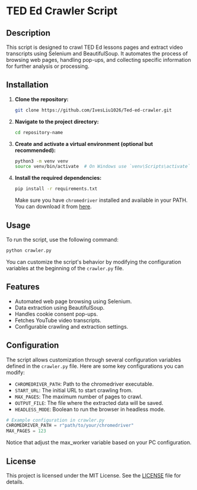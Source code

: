 
# TED Ed Crawler Script

## Description

This script is designed to crawl TED Ed lessons pages and extract video transcripts using Selenium and BeautifulSoup. It automates the process of browsing web pages, handling pop-ups, and collecting specific information for further analysis or processing.

## Installation

1. **Clone the repository:**
   ```bash
   git clone https://github.com/IvesLiu1026/Ted-ed-crawler.git
   ```

2. **Navigate to the project directory:**
   ```bash
   cd repository-name
   ```

3. **Create and activate a virtual environment (optional but recommended):**
   ```bash
   python3 -m venv venv
   source venv/bin/activate  # On Windows use `venv\Scripts\activate`
   ```

4. **Install the required dependencies:**
   ```bash
   pip install -r requirements.txt
   ```

   Make sure you have `chromedriver` installed and available in your PATH. You can download it from [here](https://googlechromelabs.github.io/chrome-for-testing/known-good-versions-with-downloads.json).

## Usage

To run the script, use the following command:
```bash
python crawler.py
```

You can customize the script's behavior by modifying the configuration variables at the beginning of the `crawler.py` file.

## Features

- Automated web page browsing using Selenium.
- Data extraction using BeautifulSoup.
- Handles cookie consent pop-ups.
- Fetches YouTube video transcripts.
- Configurable crawling and extraction settings.

## Configuration

The script allows customization through several configuration variables defined in the `crawler.py` file. Here are some key configurations you can modify:

- `CHROMEDRIVER_PATH`: Path to the chromedriver executable.
- `START_URL`: The initial URL to start crawling from.
- `MAX_PAGES`: The maximum number of pages to crawl.
- `OUTPUT_FILE`: The file where the extracted data will be saved.
- `HEADLESS_MODE`: Boolean to run the browser in headless mode.

```python
# Example configuration in crawler.py
CHROMEDRIVER_PATH = r"path/to/your/chromedriver"
MAX_PAGES = 123
```
Notice that adjust the max_worker variable based on your PC configuration.

## License

This project is licensed under the MIT License. See the [LICENSE](LICENSE) file for details.
